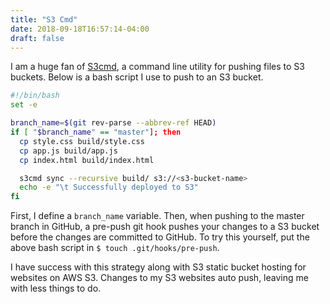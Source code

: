 ```yaml
---
title: "S3 Cmd"
date: 2018-09-18T16:57:14-04:00
draft: false
---
```


I am a huge fan of [S3cmd](https://s3tools.org/s3cmd), a command line utility for pushing files to S3 buckets. Below is a bash script I use to push to an S3 bucket. 

```bash
#!/bin/bash
set -e

branch_name=$(git rev-parse --abbrev-ref HEAD)
if [ "$branch_name" == "master"]; then
  cp style.css build/style.css
  cp app.js build/app.js
  cp index.html build/index.html

  s3cmd sync --recursive build/ s3://<s3-bucket-name>
  echo -e "\t Successfully deployed to S3"
fi
```

First, I define a `branch_name` variable. Then, when pushing to the master branch in GitHub, a pre-push git hook pushes your changes to a S3 bucket before the changes are committed to GitHub. To try this yourself, put the above bash script in `$ touch .git/hooks/pre-push`.

I have success with this strategy along with S3 static bucket hosting for websites on AWS S3. Changes to my S3 websites auto push, leaving me with less things to do.

